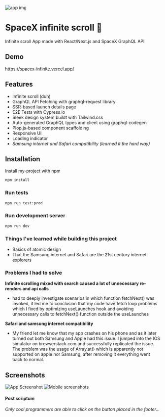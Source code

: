 ![app img](https://i.imgur.com/NrKDbEA.png)

# SpaceX infinite scroll 🌠

Infinite scroll App made with React/Next.js and SpaceX GraphQL API

## Demo

https://spacex-infinite.vercel.app/

## Features

- Infinite scroll (duh)
- GraphQL API Fetching with graphql-request library
- SSR-based launch details page
- E2E Tests with Cypress.io
- Sleek design system buildt with Tailwind.css
- Auto-generated GraphQL types and client using graphql-codegen
- Plop.js-based component scaffolding
- Responsive UI
- Loading indicator
- _Samsung internet and Safari compatibility (learned it the hard way)_

## Installation

Install my-project with npm

```bash
npm install
```

### Run tests

```bash
npm run test:prod
```

### Run development server

```bash
npm run dev
```

### Things I've learned while building this project

- Basics of atomic design
- That the Samsung internet and Safari are the 21st century internet explorers

### Problems I had to solve

**Infinite scrolling mixed with search caused a lot of unnecessary re-renders and api calls**

- had to deeply investigate scenarios in which function fetchNext() was invoked, it led me to conclusion that my code have fetch loop problems which I fixed by optimizing useLaunches hook and avoiding unnecessary calls to fetchNext() function outside the useLaunches

**Safari and samsung internet compatibility**

- My friend let me know that my app crashes on his phone and as it later turned out both Samsung and Apple had this issue. I jumped into the IOS simulator on browserstack.com and successfully replicated the issue. The problem was the usage of Array.at() which is apparently not supported on apple nor Samsung, after removing it everything went back to normal.

## Screenshots

![App Screenshot](https://i.imgur.com/kUMFkss.png)
![Mobile screenshots](https://i.imgur.com/v4eYwuQ.png)

#### Post scriptum

_Only cool programmers are able to click on the button placed in the footer..._
